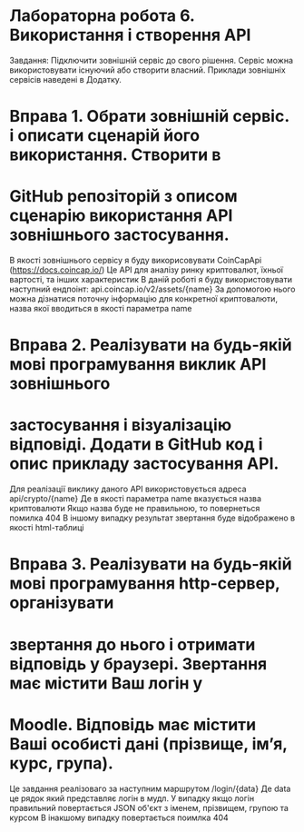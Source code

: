 # Лабораторна робота 6. Використання і створення API
Завдання: Підключити зовнішній сервіс до свого рішення. Сервіс можна використовувати
існуючий або створити власний. Приклади зовнішніх сервісів наведені в Додатку.

# Вправа 1. Обрати зовнішній сервіс. і описати сценарій його використання. Створити в
# GitHub репозіторій з описом сценарію використання API зовнішнього застосування.
В якості зовнішнього сервісу я буду викорисовувати CoinCapApi (https://docs.coincap.io/)
Це API для аналізу ринку криптовалют, їхньої вартості, та інших характеристик
В даній роботі я буду використовувати наступний ендпоінт:
api.coincap.io/v2/assets/{name}
За допомогою нього можна дізнатися поточну інформацію для конкретної криптовалюти, назва якої вводиться в якості параметра name

# Вправа 2. Реалізувати на будь-якій мові програмування виклик API зовнішнього
# застосування і візуалізацію відповіді. Додати в GitHub код і опис прикладу застосування API.

Для реалізації виклику даного API використовується адреса api/crypto/{name}
Де в якості параметра name вказується назва криптовалюти
Якщо назва буде не правильною, то повернеться помилка 404
В іншому випадку результат звертання буде відображено в якості html-таблиці


# Вправа 3. Реалізувати на будь-якій мові програмування http-сервер, організувати
# звертання до нього і отримати відповідь у браузері. Звертання має містити Ваш логін у
# Moodle. Відповідь має містити Ваші особисті дані (прізвище, ім’я, курс, група).

Це завдання реалізоваго за наступним маршрутом /login/{data}
Де data це рядок який представляє логін в мудл.
У випадку якщо логін правильний повертається JSON об'єкт з іменем, прізвищем, групою та курсом
В інакшому випадку повертається поимлка 404
